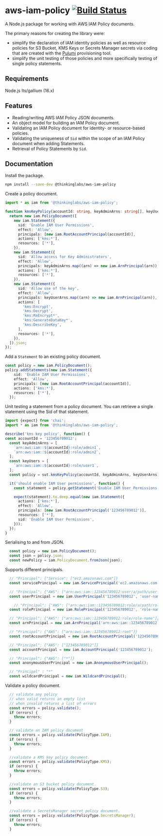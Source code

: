 # aws-iam-policy [![Build Status](https://travis-ci.org/thinkinglabs/aws-iam-policy.svg?branch=main)](https://travis-ci.org/thinkinglabs/aws-iam-policy)

A Node.js package for working with AWS IAM Policy documents.

The primary reasons for creating the library were:

- simplify the declaration of IAM identity policies as well as resource
  policies for S3 Bucket, KMS Keys or Secrets Manager secrets via coding that
  are created with the [Pulumi](https://www.pulumi.com/) provisioning tool.
- simplify the unit testing of those policies and more specifically testing of
  single policy statements.

## Requirements

Node.js lts/gallium (16.x)

## Features

- Reading/writing AWS IAM Policy JSON documents.
- An object model for building an IAM Policy document.
- Validating an IAM Policy document for identity- or resource-based policies.
- Validating the uniqueness of `Sid` within the scope of an IAM Policy document
  when adding Statements.
- Retrieval of Policy Statements by `Sid`.

## Documentation

Install the package.

```bash
npm install --save-dev @thinkinglabs/aws-iam-policy
```

Create a policy document.

```typescript
import * as iam from '@thinkinglabs/aws-iam-policy';

function kmsKeyPolicy(accountId: string, keyAdminArns: string[], keyUserArns: string[]) {
  return new iam.PolicyDocument([
    new iam.Statement({
      sid: 'Enable IAM User Permissions',
      effect: 'Allow',
      principals: [new iam.RootAccountPrincipal(accountId)],
      actions: ['kms:*'],
      resources: ['*'],
    }),
    new iam.Statement({
      sid: 'Allow access for Key Administrators',
      effect: 'Allow',
      principals: keyAdminArns.map((arn) => new iam.ArnPrincipal(arn)),
      actions: ['kms:*'],
      resources: ['*'],
    }),
    new iam.Statement({
      sid: 'Allow use of the key',
      effect: 'Allow',
      principals: keyUserArns.map((arn) => new iam.ArnPrincipal(arn)),
      actions: [
        'kms:Encrypt',
        'kms:Decrypt',
        'kms:ReEncrypt*',
        'kms:GenerateDataKey*',
        'kms:DescribeKey',
      ],
      resources: ['*'],
    }),
  ]).json;
});
```

Add a `Statement` to an existing policy document.

```typescript
const policy = new iam.PolicyDocument();
policy.addStatements(new iam.Statement({
    sid: 'Enable IAM User Permissions',
    effect: 'Allow',
    principals: [new iam.RootAccountPrincipal(accountId)],
    actions: ['kms:*'],
    resources: ['*'],
  });
```

Unit testing a statement from a policy document. You can retrieve a single
statement using the Sid of that statement.

```typescript
import {expect} from 'chai';
import * as iam from '@thinkinglabs/aws-iam-policy';

describe('kms key policy', function() {
const accountId = '123456789012';
  const keyAdminArns = [
    `arn:aws:iam::${accountId}:role/admin1`,
    `arn:aws:iam::${accountId}:role/admin2`,
  ];
  const keyUsers = [
    `arn:aws:iam::${accountId}:role/user1`,
  ];
  const policy = sut.kmsKeyPolicy(accountId, keyAdminArns, keyUserArns);

  it('should enable IAM User permissions', function() {
    const statement = policy.getStatement('Enable IAM User Permissions');

    expect(statement).to.deep.equal(new iam.Statement({
      actions: ['kms:*'],
      effect: 'Allow',
      principals: [new iam.RootAccountPrincipal('123456789012')],
      resources: ['*'],
      sid: 'Enable IAM User Permissions',
    }));
  });
}
```

Serialising to and from JSON.

```typescript
  const policy = new iam.PolicyDocument();
  const json = policy.json;
  const newPolicy = iam.PolicyDocument.fromJson(json);
```

Supports different principals.

```typescript
  // "Principal": {"Service": ["ec2.amazonaws.com"]}
  const servicePrincipal = new iam.ServicePrincipal('ec2.amazonaws.com');

  // "Principal": {"AWS": ["arn:aws:iam::123456789012:user/a/path/user-name"]}
  const userPrincipal = new iam.UserPrincipal('123456789012', 'user-name', '/a/path/')

    // "Principal": {"AWS": ["arn:aws:iam::123456789012:role/a/path/role-name"]}
  const rolePrincipal = new iam.RolePrincipal('123456789012', 'role-name', '/a/path/')

  // "Principal": {"AWS": ["arn:aws:iam::123456789012:role/role-name"]}
  const arnPrincipal = new iam.ArnPrincipal('arn:aws:iam::123456789012:role/role-name');

  // "Principal": {"AWS": ["arn:aws:iam::123456789012:root"]}
  const rootAccountPrincipal = new iam.RootAccountPrincipal('123456789012');

  // "Principal": {"AWS": ["123456789012"]}
  const accountPrincipal = new iam.AccountPrincipal('123456789012');

  // "Principal": {"AWS": ["*"]}
  const anonymousUserPrincipal = new iam.AnonymousUserPrincipal();

  // "Principal" : "*"
  const wildcardPrincipal = new iam.WildcardPrincipal();
```

Validate a policy document.

```typescript
  // validate any policy
  // when valid returns an empty list
  // when invalid returns a list of errors
  const errors = policy.validate();
  if (errors) {
    throw errors;
  }

  // validate an IAM policy document
  const errors = policy.validate(PolicyType.IAM);
  if (errors) {
    throw errors;
  }

  //validate a KMS key policy document.
  const errors = policy.validate(PolicyType.KMS);
  if (errors) {
    throw errors;
  }

  //validate an S3 bucket policy document.
  const errors = policy.validate(PolicyType.S3);
  if (errors) {
    throw errors;
  }

  //validate a SecretsManager secret policy document.
  const errors = policy.validate(PolicyType.SecretsManager);
  if (errors) {
    throw errors;
  }
```
